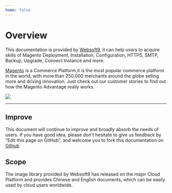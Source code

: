 ```yaml
---
home: false
---
```


# Overview

This documentation is provided by [Websoft9](https://www.websoft9.com/), it can help users to acquire skills of Magento Deployment, Installation, Configuration, HTTPS, SMTP, Backup, Upgrade, Connect Instance and more.

[Magento](https://magento.org) is a Commerce Platform,it is the most popular commerce platform in the world, with more than 250,000 merchants around the globe selling more and driving innovation. Just check out our customer stories to find out how the Magento Advantage really works.

![](https://libs.websoft9.com/Websoft9/DocsPicture/zh/magento/magentogui-websoft9.png)

---

## Improve

This document will continue to improve and broadly absorb the needs of users. If you have good idea, please don't hesitate to give us feedback by "Edit this page on GitHub", and welcome you to fork this documentation on [Github](https://github.com/Websoft9/ansible-magento)

## Scope

The image library provided by Websoft9 has released on the major Cloud Platform and provides Chinese and English documents, which can be easily used by cloud users worldwide.